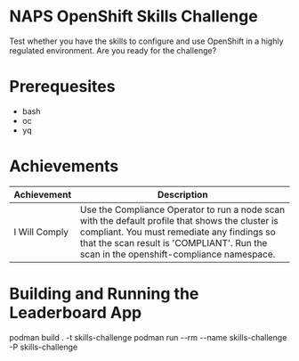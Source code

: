 # NAPS OpenShift Skills Challenge
Test whether you have the skills to configure and use OpenShift in a highly regulated environment. Are you ready for the challenge?

# Prerequesites
- bash
- oc
- yq

# Achievements

| Achievement   | Description                                                                                          |
| ------------- | ---------------------------------------------------------------------------------------------------- |
| I Will Comply | Use the Compliance Operator to run a node scan with the default profile that shows the cluster is compliant. You must remediate any findings so that the scan result is 'COMPLIANT'. Run the scan in the openshift-compliance namespace. |

# Building and Running the Leaderboard App
podman build . -t skills-challenge
podman run --rm --name skills-challenge -P skills-challenge

